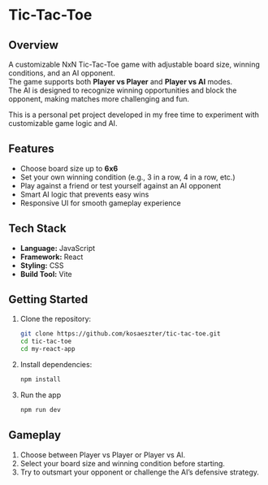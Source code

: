 # Tic-Tac-Toe 

## Overview
A customizable NxN Tic-Tac-Toe game with adjustable board size, winning conditions, and an AI opponent.  
The game supports both **Player vs Player** and **Player vs AI** modes.  
The AI is designed to recognize winning opportunities and block the opponent, making matches more challenging and fun.

This is a personal pet project developed in my free time to experiment with customizable game logic and AI.

## Features
- Choose board size up to **6x6**
- Set your own winning condition (e.g., 3 in a row, 4 in a row, etc.)
- Play against a friend or test yourself against an AI opponent
- Smart AI logic that prevents easy wins
- Responsive UI for smooth gameplay experience

## Tech Stack
- **Language:** JavaScript  
- **Framework:** React  
- **Styling:** CSS  
- **Build Tool:** Vite  


## Getting Started
1. Clone the repository:
   ```bash
   git clone https://github.com/kosaeszter/tic-tac-toe.git
   cd tic-tac-toe
   cd my-react-app
    ```

2. Install dependencies:
      ```bash
   npm install
   ```
3. Run the app
   ```bash
   npm run dev
   ```
   
## Gameplay
1. Choose between Player vs Player or Player vs AI.
2. Select your board size and winning condition before starting.
3. Try to outsmart your opponent or challenge the AI’s defensive strategy.
